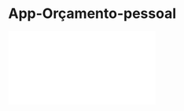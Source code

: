 # App-Orçamento-pessoal
 
 ![app orçamento pessoal](file:///C:/Estudo%20informatica/ES6/App/App%20Or%C3%A7amento%20Pessoal/index.html)

